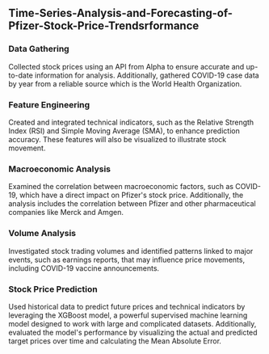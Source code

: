## Time-Series-Analysis-and-Forecasting-of-Pfizer-Stock-Price-Trendsrformance

### Data Gathering
Collected stock prices using an API from Alpha to ensure accurate and up-to-date information for analysis. Additionally, gathered COVID-19 case data by year from a reliable source which is the World Health Organization.

### Feature Engineering
Created and integrated technical indicators, such as the Relative Strength Index (RSI) and Simple Moving Average (SMA), to enhance prediction accuracy. These features will also be visualized to illustrate stock movement.

### Macroeconomic Analysis
Examined the correlation between macroeconomic factors, such as COVID-19, which have a direct impact on Pfizer's stock price. Additionally, the analysis includes the correlation between Pfizer and other pharmaceutical companies like Merck and Amgen.

### Volume Analysis
Investigated stock trading volumes and identified patterns linked to major events, such as earnings reports, that may influence price movements, including COVID-19 vaccine announcements.

### Stock Price Prediction
Used historical data to predict future prices and technical indicators by leveraging the XGBoost model, a powerful supervised machine learning model designed to work with large and complicated datasets. Additionally, evaluated the model's performance by visualizing the actual and predicted target prices over time and calculating the Mean Absolute Error.
